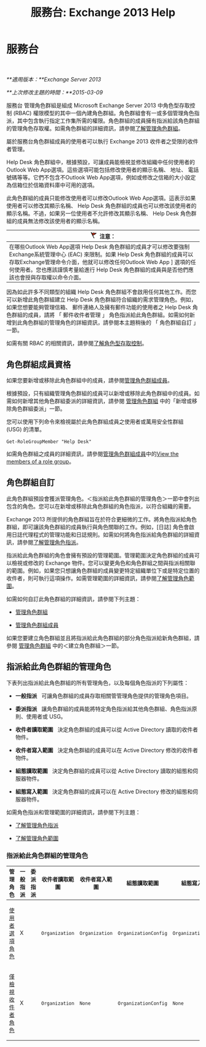 ﻿---
title: '服務台: Exchange 2013 Help'
TOCTitle: 服務台
ms:assetid: e7958752-22e4-4155-a2fc-948099dec6f7
ms:mtpsurl: https://technet.microsoft.com/zh-tw/library/Dd876949(v=EXCHG.150)
ms:contentKeyID: 50474491
ms.date: 05/21/2018
mtps_version: v=EXCHG.150
ms.translationtype: MT
---

# 服務台

 

_**適用版本：**Exchange Server 2013_

_**上次修改主題的時間：**2015-03-09_

服務台 管理角色群組是組成 Microsoft Exchange Server 2013 中角色型存取控制 (RBAC) 權限模型的其中一個內建角色群組。角色群組會有一或多個管理角色指派，其中包含執行指定工作集所需的權限。角色群組的成員擁有指派給該角色群組的管理角色存取權。如需角色群組的詳細資訊，請參閱[了解管理角色群組](understanding-management-role-groups-exchange-2013-help.md)。

屬於服務台角色群組成員的使用者可以執行 Exchange 2013 收件者之受限的收件者管理。

Help Desk 角色群組中，根據預設，可讓成員能檢視並修改組織中任何使用者的Outlook Web App選項。這些選項可能包括修改使用者的顯示名稱、 地址、 電話號碼等等。它們不包含不Outlook Web App選項，例如或修改之信箱的大小設定為信箱位於信箱資料庫中可用的選項。

此角色群組的成員只能修改使用者可以修改Outlook Web App選項。這表示如果使用者可以修改其顯示名稱、 Help Desk 角色群組的成員也可以修改該使用者的顯示名稱。不過，如果另一位使用者不允許修改其顯示名稱、 Help Desk 角色群組的成員無法修改該使用者的顯示名稱。

<table>
<thead>
<tr class="header">
<th><img src="images/Dd876857.Caution(EXCHG.150).gif" title="注意" alt="注意" />注意：</th>
</tr>
</thead>
<tbody>
<tr class="odd">
<td>在哪些Outlook Web App選項 Help Desk 角色群組的成員才可以修改要強制Exchange系統管理中心 (EAC) 來限制。如果 Help Desk 角色群組的成員可以存取Exchange管理命令介面，他就可以修改任何Outlook Web App ] 選項的任何使用者。您也應該謹慎考量給進行 Help Desk 角色群組的成員與是否他們應該也會授與存取權以命令介面。</td>
</tr>
</tbody>
</table>


因為如此許多不同類型的組織 Help Desk 角色群組不會啟用任何其他工作。而您可以新增此角色群組建立 Help Desk 角色群組符合組織的需求管理角色。例如，如果您想要能夠管理信箱、 郵件連絡人及擁有郵件功能的使用者之 Help Desk 角色群組的成員，請將 「 郵件收件者管理 」 角色指派給此角色群組。如需如何新增到此角色群組的管理角色的詳細資訊，請參閱本主題稍後的 「 角色群組自訂 」 一節。

如需有關 RBAC 的相關資訊，請參閱[了解角色型存取控制](understanding-role-based-access-control-exchange-2013-help.md)。

## 角色群組成員資格

如果您要新增或移除此角色群組中的成員，請參閱[管理角色群組成員](manage-role-group-members-exchange-2013-help.md)。

根據預設，只有組織管理角色群組的成員可以新增或移除此角色群組中的成員。如需如何新增其他角色群組委派的詳細資訊，請參閱 [管理角色群組](manage-role-groups-exchange-2013-help.md) 中的「新增或移除角色群組委派」一節。

您可以使用下列命令來檢視屬於此角色群組成員之使用者或萬用安全性群組 (USG) 的清單。

    Get-RoleGroupMember "Help Desk"

如需角色群組之成員的詳細資訊，請參閱[管理角色群組成員](manage-role-group-members-exchange-2013-help.md)中的[View the members of a role group](manage-role-group-members-exchange-2013-help.md)。

## 角色群組自訂

此角色群組預設會獲派管理角色。＜指派給此角色群組的管理角色＞一節中會列出包含的角色。您可以在新增或移除此角色群組的角色指派，以符合組織的需要。

Exchange 2013 所提供的角色群組旨在於符合更細微的工作。將角色指派給角色群組，即可讓該角色群組的成員執行與角色關聯的工作。例如，\[日誌\] 角色會啟用日誌代理程式的管理功能和日誌規則。如需如何將角色指派給角色群組的詳細資訊，請參閱[了解管理角色指派](understanding-management-role-assignments-exchange-2013-help.md)。

指派給此角色群組的角色會擁有預設的管理範圍。管理範圍決定角色群組的成員可以檢視或修改的 Exchange 物件。您可以變更角色和角色群組之間與指派相關聯的範圍。例如，如果您只想讓角色群組的成員變更特定組織單位下或是特定位置的收件者，則可執行這項操作。如需管理範圍的詳細資訊，請參閱[了解管理角色範圍](understanding-management-role-scopes-exchange-2013-help.md)。

如需如何自訂此角色群組的詳細資訊，請參閱下列主題：

  - [管理角色群組](manage-role-groups-exchange-2013-help.md)

  - [管理角色群組成員](manage-role-group-members-exchange-2013-help.md)

如果您要建立角色群組並且將指派給此角色群組的部分角色指派給新角色群組，請參閱 [管理角色群組](manage-role-groups-exchange-2013-help.md) 中的＜建立角色群組＞一節。

## 指派給此角色群組的管理角色

下表列出指派給此角色群組的所有管理角色，以及每個角色指派的下列屬性：

  - **一般指派**   可讓角色群組的成員存取相關管管理角色提供的管理角色項目。

  - **委派指派**   讓角色群組的成員能將特定角色指派給其他角色群組、角色指派原則、使用者或 USG。

  - **收件者讀取範圍**   決定角色群組的成員可以從 Active Directory 讀取的收件者物件。

  - **收件者寫入範圍**   決定角色群組的成員可以在 Active Directory 修改的收件者物件。

  - **組態讀取範圍**   決定角色群組的成員可以從 Active Directory 讀取的組態和伺服器物件。

  - **組態寫入範圍**   決定角色群組的成員可以在 Active Directory 修改的組態和伺服器物件。

如需角色指派和管理範圍的詳細資訊，請參閱下列主題：

  - [了解管理角色指派](understanding-management-role-assignments-exchange-2013-help.md)

  - [了解管理角色範圍](understanding-management-role-scopes-exchange-2013-help.md)

### 指派給此角色群組的管理角色

<table style="width:100%;">
<colgroup>
<col style="width: 14%" />
<col style="width: 14%" />
<col style="width: 14%" />
<col style="width: 14%" />
<col style="width: 14%" />
<col style="width: 14%" />
<col style="width: 14%" />
</colgroup>
<thead>
<tr class="header">
<th>管理角色</th>
<th>一般指派</th>
<th>委派指派</th>
<th>收件者讀取範圍</th>
<th>收件者寫入範圍</th>
<th>組態讀取範圍</th>
<th>組態寫入範圍</th>
</tr>
</thead>
<tbody>
<tr class="odd">
<td><p><a href="user-options-role-exchange-2013-help.md">使用者選項角色</a></p></td>
<td><p>X</p></td>
<td><p></p></td>
<td><p><code>Organization</code></p></td>
<td><p><code>Organization</code></p></td>
<td><p><code>OrganizationConfig</code></p></td>
<td><p><code>OrganizationConfig</code></p></td>
</tr>
<tr class="even">
<td><p><a href="view-only-recipients-role-exchange-2013-help.md">僅檢視收件者角色</a></p></td>
<td><p>X</p></td>
<td><p></p></td>
<td><p><code>Organization</code></p></td>
<td><p><code>None</code></p></td>
<td><p><code>OrganizationConfig</code></p></td>
<td><p><code>None</code></p></td>
</tr>
</tbody>
</table>

